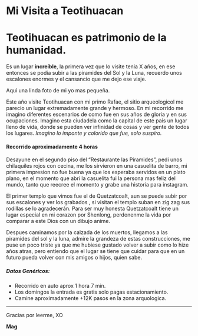 # Mi Visita a Teotihuacan



# Teotihuacan es patrimonio de la humanidad.

Es un lugar **increíble**, la primera vez que lo visite tenia X años, en ese entonces se podia subir a las piramides del Sol y la Luna, recuerdo unos escalones enormes y el cansancio que me dejo ese viaje.

Aqui una linda foto de mi yo mas pequeña.


Este año visite Teotihuacan con mi primo Rafae, el sitio arqueologicol me parecio un lugar extremadamente grande y hermoso.
En mi recorrido me imagino diferentes escenarios de como fue en sus años de gloria y en sus ocupaciones. Imagino esta ciudadela como la capital de este pais un lugar lleno de vida, donde se pueden ver infinidad de cosas y ver gente de todos los lugares.
*Imagino lo imponte y colorido que fue, solo suspiro.*

#### Recorrido aproximadamente 4 horas 

Desayune en el segundo piso del  “Restaurante las Piramides”, pedi unos chilaquiles rojos con cecina, me los sirvieron en una casuelita de barro, mi primera impresion no fue buena ya que los esperaba servidos en un plato plano,  en el momento que abri la casuelita fui la persona mas feliz del mundo, tanto que reecree el momento y grabe una historia para instagram.

El primer templo que vimos fue el de Quetzatcoalt, aun se puede subir por sus escalones y ver los grabados , si visitan el templo suban en zig zag sus rodillas se lo agradecerán.
Para ser muy honesta Quetzatcoalt tiene un lugar especial en mi corazon por Shenlong, perdonenme la vida por comparar a este Dios con un dibujo anime.

Despues caminamos por la calzada de los muertos, llegamos a las piramides del sol y la luna, admire la grandeza de estas construcciones, me puse un poco triste ya que me hubiese gustado volver a subir como lo hize años atras, pero entiendo que el lugar se tiene que cuidar para que en un futuro pueda volver con mis amigos o hijos, quien sabe.


##### Datos Genéricos:
* Recorrido en auto aprox 1 hora 7 min.
* Los domingos la entrada es gratis solo pagas estacionamiento.
* Camine aproximadamente +12K pasos en la zona arquologica.

------

Gracias por leerme, XO

**Mag**


